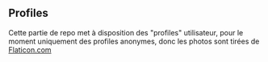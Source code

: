 ## Profiles

Cette partie de repo met à disposition des "profiles" utilisateur, pour le moment uniquement des profiles anonymes, donc les photos sont tirées de [Flaticon.com](https://flaticon.com)
